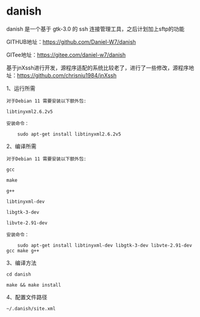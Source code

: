 # danish
danish 是一个基于 gtk-3.0 的 ssh 连接管理工具，之后计划加上sftp的功能

GITHUB地址：https://github.com/Daniel-W7/danish

GITee地址：https://gitee.com/daniel-w7/danish

基于jnXssh进行开发，源程序适配的系统比较老了，进行了一些修改，源程序地址：https://github.com/chrisniu1984/jnXssh

1、运行所需

	对于Debian 11 需要安装以下额外包:

	libtinyxml2.6.2v5

	安装命令：

		sudo apt-get install libtinyxml2.6.2v5

2、编译所需

	对于Debian 11 需要安装以下额外包:

	gcc

	make

	g++
	
	libtinyxml-dev
	
	libgtk-3-dev

	libvte-2.91-dev

	安装命令：

		sudo apt-get install libtinyxml-dev libgtk-3-dev libvte-2.91-dev gcc make g++

3、编译方法
	
	cd danish
	
	make && make install

4、配置文件路径

	~/.danish/site.xml
